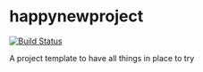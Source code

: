 happynewproject
=================

[![Build Status](https://travis-ci.org/sixro/happynewproject.svg?branch=master)](https://travis-ci.org/sixro/happynewproject)

A project template to have all things in place to try
